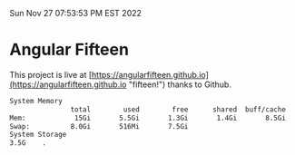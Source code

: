 Sun Nov 27 07:53:53 PM EST 2022

# Angular Fifteen


This project is live at [https://angularfifteen.github.io](https://angularfifteen.github.io "fifteen!") thanks to Github.

```bash
System Memory
               total        used        free      shared  buff/cache   available
Mem:            15Gi       5.5Gi       1.3Gi       1.4Gi       8.5Gi       8.0Gi
Swap:          8.0Gi       516Mi       7.5Gi
System Storage
3.5G	.
```
```bash
